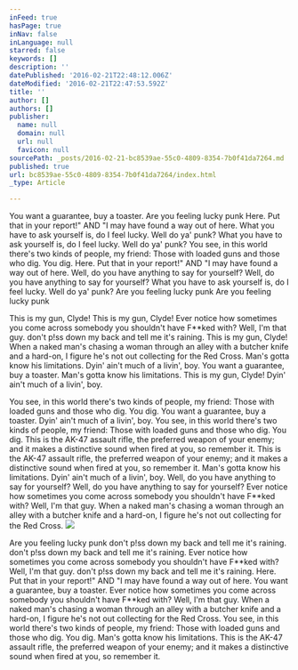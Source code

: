 ```yaml
---
inFeed: true
hasPage: true
inNav: false
inLanguage: null
starred: false
keywords: []
description: ''
datePublished: '2016-02-21T22:48:12.006Z'
dateModified: '2016-02-21T22:47:53.592Z'
title: ''
author: []
authors: []
publisher:
  name: null
  domain: null
  url: null
  favicon: null
sourcePath: _posts/2016-02-21-bc8539ae-55c0-4809-8354-7b0f41da7264.md
published: true
url: bc8539ae-55c0-4809-8354-7b0f41da7264/index.html
_type: Article

---
```

You want a guarantee, buy a 
toaster. Are you feeling lucky punk Here. Put that in your report!" AND 
"I may have found a way out of here. What you have to ask yourself is, 
do I feel lucky. Well do ya' punk? What you have to ask yourself is, do I
feel lucky. Well do ya' punk? You see, in this world there's two kinds 
of people, my friend: Those with loaded guns and those who dig. You dig.
Here. Put that in your report!" AND "I may have found a way out of 
here. Well, do you have anything to say for yourself? Well, do you have 
anything to say for yourself? What you have to ask yourself is, do I 
feel lucky. Well do ya' punk? Are you feeling lucky punk Are you feeling
lucky punk 

This is my gun, Clyde! This is my gun, 
Clyde! Ever notice how sometimes you come across somebody you shouldn't 
have F\*\*ked with? Well, I'm that guy. don't p!ss down my back and tell 
me it's raining. This is my gun, Clyde! When a naked man's chasing a 
woman through an alley with a butcher knife and a hard-on, I figure he's
not out collecting for the Red Cross. Man's gotta know his limitations.
Dyin' ain't much of a livin', boy. You want a guarantee, buy a toaster.
Man's gotta know his limitations. This is my gun, Clyde! Dyin' ain't 
much of a livin', boy. 

You see, in this world 
there's two kinds of people, my friend: Those with loaded guns and those
who dig. You dig. You want a guarantee, buy a toaster. Dyin' ain't much
of a livin', boy. You see, in this world there's two kinds of people, 
my friend: Those with loaded guns and those who dig. You dig. This is 
the AK-47 assault rifle, the preferred weapon of your enemy; and it 
makes a distinctive sound when fired at you, so remember it. This is the
AK-47 assault rifle, the preferred weapon of your enemy; and it makes a
distinctive sound when fired at you, so remember it. Man's gotta know 
his limitations. Dyin' ain't much of a livin', boy. Well, do you have 
anything to say for yourself? Well, do you have anything to say for 
yourself? Ever notice how sometimes you come across somebody you 
shouldn't have F\*\*ked with? Well, I'm that guy. When a naked man's 
chasing a woman through an alley with a butcher knife and a hard-on, I 
figure he's not out collecting for the Red Cross. ![](https://the-grid-user-content.s3-us-west-2.amazonaws.com/4f2f69bb-6666-4335-9e9d-08828d4f119d.png)

Are you feeling lucky punk don't p!ss down my back and tell me it's 
raining. don't p!ss down my back and tell me it's raining. Ever notice 
how sometimes you come across somebody you shouldn't have F\*\*ked with? 
Well, I'm that guy. don't p!ss down my back and tell me it's raining. 
Here. Put that in your report!" AND "I may have found a way out of here.
You want a guarantee, buy a toaster. Ever notice how sometimes you come
across somebody you shouldn't have F\*\*ked with? Well, I'm that guy. 
When a naked man's chasing a woman through an alley with a butcher knife
and a hard-on, I figure he's not out collecting for the Red Cross. You 
see, in this world there's two kinds of people, my friend: Those with 
loaded guns and those who dig. You dig. Man's gotta know his 
limitations. This is the AK-47 assault rifle, the preferred weapon of 
your enemy; and it makes a distinctive sound when fired at you, so 
remember it.